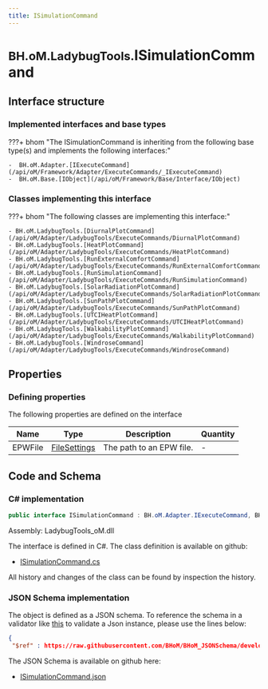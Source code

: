 ```yaml
---
title: ISimulationCommand
---
```


# <small>BH.oM.LadybugTools.</small>**ISimulationCommand**



## Interface structure

### Implemented interfaces and base types

???+ bhom "The ISimulationCommand is inheriting from the following base type(s) and implements the following interfaces:"

    -  BH.oM.Adapter.[IExecuteCommand](/api/oM/Framework/Adapter/ExecuteCommands/_IExecuteCommand)
    -  BH.oM.Base.[IObject](/api/oM/Framework/Base/Interface/IObject)


### Classes implementing this interface

???+ bhom "The following classes are implementing this interface:"

    - BH.oM.LadybugTools.[DiurnalPlotCommand](/api/oM/Adapter/LadybugTools/ExecuteCommands/DiurnalPlotCommand)
    - BH.oM.LadybugTools.[HeatPlotCommand](/api/oM/Adapter/LadybugTools/ExecuteCommands/HeatPlotCommand)
    - BH.oM.LadybugTools.[RunExternalComfortCommand](/api/oM/Adapter/LadybugTools/ExecuteCommands/RunExternalComfortCommand)
    - BH.oM.LadybugTools.[RunSimulationCommand](/api/oM/Adapter/LadybugTools/ExecuteCommands/RunSimulationCommand)
    - BH.oM.LadybugTools.[SolarRadiationPlotCommand](/api/oM/Adapter/LadybugTools/ExecuteCommands/SolarRadiationPlotCommand)
    - BH.oM.LadybugTools.[SunPathPlotCommand](/api/oM/Adapter/LadybugTools/ExecuteCommands/SunPathPlotCommand)
    - BH.oM.LadybugTools.[UTCIHeatPlotCommand](/api/oM/Adapter/LadybugTools/ExecuteCommands/UTCIHeatPlotCommand)
    - BH.oM.LadybugTools.[WalkabilityPlotCommand](/api/oM/Adapter/LadybugTools/ExecuteCommands/WalkabilityPlotCommand)
    - BH.oM.LadybugTools.[WindroseCommand](/api/oM/Adapter/LadybugTools/ExecuteCommands/WindroseCommand)


## Properties



### Defining properties

The following properties are defined on the interface

| Name             | Type             | Description      | Quantity         |
|------------------|------------------|------------------|------------------|
| EPWFile | [FileSettings](/api/oM/Framework/Adapter/FileSettings) | The path to an EPW file. | - |


## Code and Schema

### C# implementation

``` C# title="C#"
public interface ISimulationCommand : BH.oM.Adapter.IExecuteCommand, BH.oM.Base.IObject
```

Assembly: LadybugTools_oM.dll

The interface is defined in C#. The class definition is available on github:

- [ISimulationCommand.cs](https://github.com/BHoM/LadybugTools_Toolkit/blob/develop/LadybugTools_oM/ExecuteCommands\ISimulationCommand.cs)

All history and changes of the class can be found by inspection the history.
### JSON Schema implementation

The object is defined as a JSON schema. To reference the schema in a validator like [this](https://www.jsonschemavalidator.net/) to validate a Json instance, please use the lines below:

``` json title="JSON Schema"
{
 "$ref" : https://raw.githubusercontent.com/BHoM/BHoM_JSONSchema/develop/LadybugTools_oM/ISimulationCommand.json}
```

The JSON Schema is available on github here:

- [ISimulationCommand.json](https://github.com/BHoM/BHoM_JSONSchema/blob/develop/LadybugTools_oM/ISimulationCommand.json)
